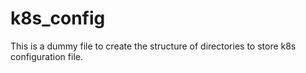 # k8s_config

This is a dummy file to create the structure of directories to store k8s configuration file.